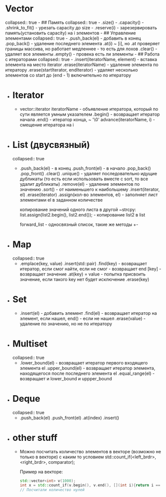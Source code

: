 # Vector
collapsed:: true
	- ## Память
	  collapsed:: true
		- .size()
		- .capacity()
		- .shrink_to_fit() - урезать capacity до size
		- .reserve(i) - зарезервировать память(установить capacity) на i элементов
	- ## Управление элементами
	  collapsed:: true
		- .push_back(el) - добавить в конец
		  .pop_back() - удаление последнего элемента
		  .at(i) ~ [i], но .at проверяет границы массива, но работает медленнее - то есть для лохов
		  .clear() - удаляет все элементы
		  .empty() - провека есть ли элементы
	- ## Работа с итераторами
	  collapsed:: true
		- .insert(iteratorName, element) - вставка элемента на место iterator
		  .erase(iteratorName) - удаление элемента по итератору
		  .erase(startIterator, endIterator) - удаляет несколько элементов со start до (end - 1) включительно по итератору
- # Iterator
	- vector<type>::iterator iteratorName - объявление итератора, который по сути является умным указателем
	  .begin() - возвращает итератор начала
	  .end() - итератор конца, ~ '\0'
	  advance(iteratorName, i) - смещение итератора на i
- # List (двусвязный)
  collapsed:: true
	- .push_back(el) - в конец
	  .push_front(el) - в начало
	  .pop_back()
	  .pop_front()
	  .clear()
	  .unique() - удаляет последовательно идущие дубликаты (то есть если использовать вместе с sort, то все удалит дубликаты)
	  .remove(el) - удаление элементов по значению
	  .sort() - от наименьшего к наибольшему
	  .insert(iterator, el)
	  .erase(iterator)
	  .assign(кол-во элементов, el) - заполняет лист элементами el в заданном количествe
	  
	  копирование значений одного листа в другой ~strcpy:
	  list.assign(list2.begin(), list2.end()); - копирование list2 в list
	  
	  forward_list - односвязный список, такие же методы +-
- # Map
  collapsed:: true
	- .emplace(key, value)
	  .insert(std::pair)
	  .find(key) - возвращает итератор, если смог найти, если не смог - возвращает end
	  [key] - возвращает значение
	  .at(key) = value - попытка присвоить значение, если такого key нет будет исключение
	  .erase(key)
- # Set
	- .insert(el) - добавить элемент
	  .find(el) - возвращает итератор на элемент, если нашел, end() - если не нашел
	  .erase(value) - удаление по значению, но не по итератору
- # Multiset
  collapsed:: true
	- .lower_bound(el) - возвращает итератор первого входящего элемента el
	  .upper_bound(el) - возвращает итератор элемента, находящегося после последнего элемента el
	  .equal_range(el) - возвращает и lower_bound и uppper_bound
- # Deque
  collapsed:: true
	- .push_back(el)
	  .push_front(el)
	  .at(index)
	  .insert()
- # other stuff
	- Можно посчитать количество элементов в векторе (возможно не только в векторе) с каким то условием
	  std::count_if(<left_brdr>, <right_brdr>, comparator);
	  
	  Пример на векторе:
	  ```c++
	  std::vector<int> v(1000);
	  int x = std::count_if(v.begin(), v.end(), [](int i){return i == 0;});
	  // Посчитали количество нулей
	  ```